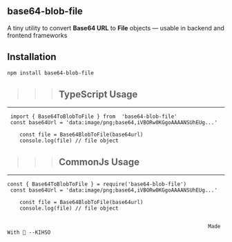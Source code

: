 ## base64-blob-file

A tiny utility to convert  **Base64 URL**  to **File** objects — usable in backend and frontend frameworks


## Installation

```bash
npm install base64-blob-file
```

>>>  ## TypeScript Usage
<hr/>

```
 import { Base64ToBlobToFile } from  'base64-blob-file'
 const base64Url = 'data:image/png;base64,iVBORw0KGgoAAAANSUhEUg...'
    
    const file = Base64BlobToFile(base64url)
    console.log(file) // file object

```
>>>## CommonJs Usage
<hr/>

```
const { Base64ToBlobToFile } = require('base64-blob-file')
 const base64Url = 'data:image/png;base64,iVBORw0KGgoAAAANSUhEUg...'
    
    const file = Base64BlobToFile(base64url)
    console.log(file) // file object
    

```




                                                                     Made With 🤍 --KIHSO




